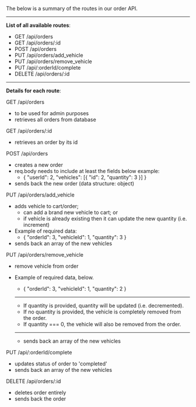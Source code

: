 The below is a summary of the routes in our order API.

---
**List of all available routes**: 

- GET /api/orders
- GET /api/orders/:id
- POST /api/orders
- PUT /api/orders/add_vehicle
- PUT /api/orders/remove_vehicle
- PUT /api/:orderId/complete
- DELETE /api/orders/:id
---
**Details for each route**: 

GET /api/orders
- to be used for admin purposes
- retrieves all orders from database

GET /api/orders/:id
- retrieves an order by its id


POST /api/orders
- creates a new order
- req.body needs to include at least the fields below example:
    - {
        "userId": 2,
        "vehicles": [{
            "id": 2,
            "quantity": 3
        }]
    }
- sends back the new order (data structure: object)

PUT /api/orders/add_vehicle
- adds vehicle to cart/order; 
    - can add a brand new vehicle to cart; or 
    - if vehicle is already existing then it can update the new quantity (i.e. increment)
- Example of required data:
    - {
    "orderId": 3,
    "vehicleId": 1,
    "quantity": 3
    }
- sends back an array of the new vehicles

PUT /api/orders/remove_vehicle
- remove vehicle from order
- Example of required data, below. 
    - {
    "orderId": 3,
    "vehicleId": 1,
    "quantity":  2
    }
  
  ****
  - If quantity is provided, quantity will be updated (i.e. decremented).
  - If no quantity is provided, the vehicle is completely removed from the order.
  - If quantity === 0, the vehicle will also be removed from the order.
  ****

  - sends back an array of the new vehicles


PUT /api/:orderId/complete
- updates status of order to 'completed'
- sends back an array of the new vehicles

DELETE /api/orders/:id
- deletes order entirely
- sends back the order

